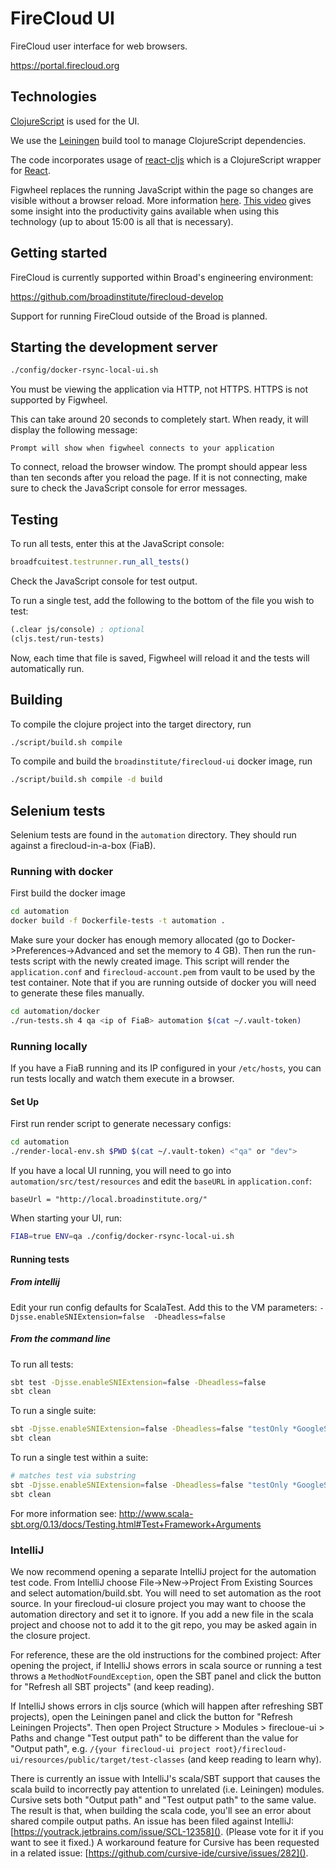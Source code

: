 # FireCloud UI

FireCloud user interface for web browsers.

https://portal.firecloud.org

## Technologies

[ClojureScript](https://github.com/clojure/clojurescript) is used for the UI.

We use the [Leiningen](http://leiningen.org/) build tool to manage ClojureScript dependencies.

The code incorporates usage of [react-cljs](https://github.com/dmohs/react-cljs) which is a ClojureScript wrapper for [React](https://facebook.github.io/react/).

Figwheel replaces the running JavaScript within the page so changes are visible without a browser reload. More information [here](https://github.com/bhauman/lein-figwheel). [This video](https://www.youtube.com/watch?v=j-kj2qwJa_E) gives some insight into the productivity gains available when using this technology (up to about 15:00 is all that is necessary).

## Getting started

FireCloud is currently supported within Broad's engineering environment:

https://github.com/broadinstitute/firecloud-develop

Support for running FireCloud outside of the Broad is planned.

## Starting the development server

```bash
./config/docker-rsync-local-ui.sh
```

You must be viewing the application via HTTP, not HTTPS. HTTPS is not supported by Figwheel.

This can take around 20 seconds to completely start. When ready, it will display the following message:

```
Prompt will show when figwheel connects to your application
```

To connect, reload the browser window. The prompt should appear less than ten seconds after you reload the page. If it is not connecting, make sure to check the JavaScript console for error messages.

## Testing

To run all tests, enter this at the JavaScript console:

```javascript
broadfcuitest.testrunner.run_all_tests()
```

Check the JavaScript console for test output.

To run a single test, add the following to the bottom of the file you wish to test:

```clojure
(.clear js/console) ; optional
(cljs.test/run-tests)
```

Now, each time that file is saved, Figwheel will reload it and the tests will automatically run.

## Building

To compile the clojure project into the target directory, run 

```bash
./script/build.sh compile
```

To compile and build the `broadinstitute/firecloud-ui` docker image, run

```bash
./script/build.sh compile -d build
```

## Selenium tests

Selenium tests are found in the `automation` directory.  They should run against a firecloud-in-a-box (FiaB).

### Running with docker

First build the docker image

```bash
cd automation
docker build -f Dockerfile-tests -t automation .
```

Make sure your docker has enough memory allocated (go to Docker->Preferences->Advanced and set the memory to 4 GB). Then run the run-tests script with the newly created image. This script will render the `application.conf` and `firecloud-account.pem` from vault to be used by the test container.  Note that if you are running outside of docker you will need to generate these files manually.

```bash
cd automation/docker
./run-tests.sh 4 qa <ip of FiaB> automation $(cat ~/.vault-token)
```

### Running locally

If you have a FiaB running and its IP configured in your `/etc/hosts`, you can run tests locally and watch them execute in a browser.

#### Set Up

First run render script to generate necessary configs:

```bash
cd automation
./render-local-env.sh $PWD $(cat ~/.vault-token) <"qa" or "dev">
```


If you have a local UI running, you will need to go into `automation/src/test/resources` and edit the `baseURL` in `application.conf`:

```
baseUrl = "http://local.broadinstitute.org/"
```


When starting your UI, run:

```bash
FIAB=true ENV=qa ./config/docker-rsync-local-ui.sh
```


#### Running tests

##### From intellij

Edit your run config defaults for ScalaTest.
Add this to the VM parameters: `-Djsse.enableSNIExtension=false  -Dheadless=false`

##### From the command line

To run all tests:

```bash
sbt test -Djsse.enableSNIExtension=false -Dheadless=false
sbt clean
```

To run a single suite:

```bash
sbt -Djsse.enableSNIExtension=false -Dheadless=false "testOnly *GoogleSpec"
sbt clean
```

To run a single test within a suite:

```bash
# matches test via substring
sbt -Djsse.enableSNIExtension=false -Dheadless=false "testOnly *GoogleSpec -- -z \"have a search field\""
sbt clean
```

For more information see: http://www.scala-sbt.org/0.13/docs/Testing.html#Test+Framework+Arguments


### IntelliJ
We now recommend opening a separate IntelliJ project for the automation test code. From 
IntelliJ choose File->New->Project From Existing Sources and select automation/build.sbt.
You will need to set automation as the root source. In your firecloud-ui closure project
you may want to choose the automation directory and set it to ignore. If you add a new file
in the scala project and choose not to add it to the git repo, you may be asked again 
in the closure project.

For reference, these are the old instructions for the combined project:
After opening the project, if IntelliJ shows errors in scala source or running a test
throws a `MethodNotFoundException`, open the SBT panel and click the button for "Refresh
all SBT projects" (and keep reading).

If IntelliJ shows errors in cljs source (which will happen after refreshing SBT projects),
open the Leiningen panel and click the button for "Refresh Leiningen Projects". Then open
Project Structure > Modules > firecloue-ui > Paths and change "Test output path" to be
different than the value for "Output path", e.g.
`/{your firecloud-ui project root}/firecloud-ui/resources/public/target/test-classes`
(and keep reading to learn why).

There is currently an issue with IntelliJ's scala/SBT support that causes the scala build
to incorrectly pay attention to unrelated (i.e. Leiningen) modules. Cursive sets both
"Output path" and "Test output path" to the same value. The result is that, when building
the scala code, you'll see an error about shared compile output paths. An issue has been
filed against IntelliJ: [https://youtrack.jetbrains.com/issue/SCL-12358](). (Please vote for
it if you want to see it fixed.) A workaround feature for Cursive has been requested in a
related issue: [https://github.com/cursive-ide/cursive/issues/282]().
